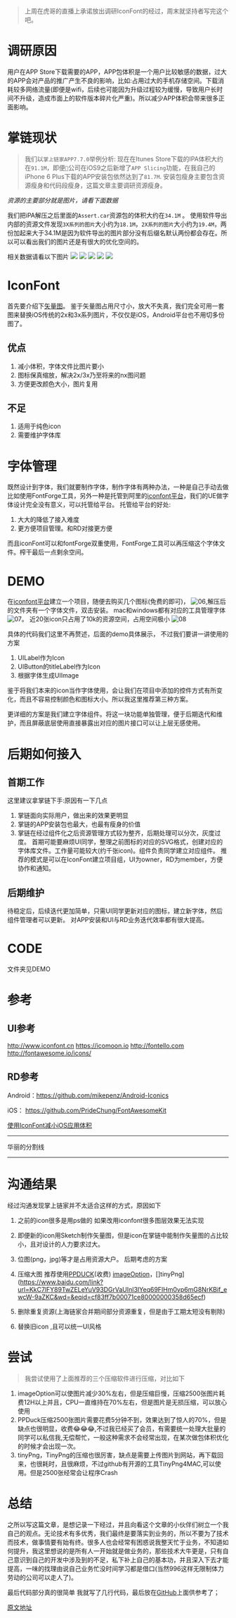 > 上周在虎哥的直播上承诺放出调研IconFont的经过，周末就坚持者写完这个吧。


# 调研原因

用户在APP Store下载需要的APP，APP包体积是一个用户比较敏感的数据，过大的APP会对产品的推广产生不良的影响，比如:占用过大的手机存储空间。下载消耗较多网络流量(即便是wifi，后续也可能因为升级过程较为缓慢，导致用户长时间不升级，造成市面上的软件版本碎片化严重)。所以减少APP体积会带来很多正面影响。

# 掌链现状

> 我们以`掌上链家APP7.7.0`举例分析: 现在在Itunes Store下载的IPA体积大约在`91.1M`，即便``公司在iOS9之后新增了`APP Slicing`功能，在我自己的iPhone 6 Plus下载的APP安装包依然达到了`81.7M`. 安装包瘦身主要包含资源瘦身和代码段瘦身，这篇文章主要调研资源瘦身。

_资源的主要部分就是图片，请看下面数据_

我们把iPA解压之后里面的`Assert.car`资源包的体积大约在`34.1M` 。 使用软件导出内部的资源文件发现`3X系列的图片`大小约为`18.1M`，`2X系列的图片`大小约为`19.4M`，两份加起来大于34.1M是因为软件导出的图片部分没有后缀名默认两份都会存在。所以可以看出我们的图片还是有很大的优化空间的。

相关数据请看以下图片
 ![](http://ompeszjl2.bkt.clouddn.com/%E5%8C%85%E4%BD%93%E7%A7%AF%E4%BC%98%E5%8C%96-iconFont%E8%B0%83%E7%A0%94/01.png)
 ![](http://ompeszjl2.bkt.clouddn.com/%E5%8C%85%E4%BD%93%E7%A7%AF%E4%BC%98%E5%8C%96-iconFont%E8%B0%83%E7%A0%94/02.png)
 ![](http://ompeszjl2.bkt.clouddn.com/%E5%8C%85%E4%BD%93%E7%A7%AF%E4%BC%98%E5%8C%96-iconFont%E8%B0%83%E7%A0%94/03.png)
 ![](http://ompeszjl2.bkt.clouddn.com/%E5%8C%85%E4%BD%93%E7%A7%AF%E4%BC%98%E5%8C%96-iconFont%E8%B0%83%E7%A0%94/04.png)
 ![](http://ompeszjl2.bkt.clouddn.com/%E5%8C%85%E4%BD%93%E7%A7%AF%E4%BC%98%E5%8C%96-iconFont%E8%B0%83%E7%A0%94/05.png)


# IconFont

首先要介绍下[矢量图](http://baike.baidu.com/link?url=GFEvj353kbrZkKiMUswo32x-flN8Z8hvaxbz7zfZ3SocI9j2upeHa0WEERA18ufDt3iD7MhM3PhR1Rd3sd1Up_sNQb7Nek0DI5-94Cz5MKIyURomGbYWndlPMQpgudaa)。
鉴于矢量图占用尺寸小，放大不失真，我们完全可用一套图来替换iOS传统的2x和3x系列图片，不仅仅是iOS，Android平台也不用切多份图了。

## 优点

1. 减小体积，字体文件比图片要小
2. 图标保真缩放，解决2x/3x乃至将来的nx图问题
3. 方便更改颜色大小，图片复用

## 不足

1. 适用于纯色icon
1.  需要维护字体库

# 字体管理

既然设计到字体，我们就要制作字体，制作字体有两种办法，一种是自己手动去做比如使用FontForge工具，另外一种是托管到阿里的[iconfont平台](http://www.iconfont.cn/)，我们的UE做字体设计完全没有意义，可以托管给平台。 托管给平台的好处:

1. 大大的降低了接入难度
2. 更方便项目管理。和RD对接更方便

而且iconFont可以和fontForge双重使用，FontForge工具可以再压缩这个字体文件。榨干最后一点剩余空间。

# DEMO

在[iconfont平台](http://www.iconfont.cn/)建立一个项目，随便去购买几个图标(免费的即可)， ![06](http://ompeszjl2.bkt.clouddn.com/%E5%8C%85%E4%BD%93%E7%A7%AF%E4%BC%98%E5%8C%96-iconFont%E8%B0%83%E7%A0%94/06.png),解压后的文件夹有一个字体文件，双击安装。 mac和windows都有对应的工具管理字体![07](http://ompeszjl2.bkt.clouddn.com/%E5%8C%85%E4%BD%93%E7%A7%AF%E4%BC%98%E5%8C%96-iconFont%E8%B0%83%E7%A0%94/07.png)。
 近20张icon只占用了10k的资源空间，占用空间极小
 ![08](http://ompeszjl2.bkt.clouddn.com/%E5%8C%85%E4%BD%93%E7%A7%AF%E4%BC%98%E5%8C%96-iconFont%E8%B0%83%E7%A0%94/08.png)

具体的代码我们这里不再赘述，后面的demo具体展示， 不过我们要讲一讲使用的方案

1. UILabel作为Icon
2. UIButton的titleLabel作为Icon
3. 根据字体生成UIImage 

鉴于将我们本来的icon当作字体使用，会让我们在项目中添加的控件方式有所变化，而且不容易控制颜色和图标大小。所以我这里推荐第三种方案。

更详细的方案是我们建立字体组件。将这一块功能单独管理，便于后期迭代和维护，而且屏蔽底层使用直接暴露出对应的图片接口可以让上层无感使用。

# 后期如何接入

## 首期工作

这里建议拿掌链下手:原因有一下几点

1. 掌链面向实际用户，做出来的效果更明显
2. 掌链的APP安装包也最大，也最有瘦身的价值
3. 掌链在经过组件化之后资源管理方式较为整齐，后期处理可以分次，灰度过度。 首期可能要麻烦UI同学，整理之前图标的对应的SVG格式，创建对应的字体库文件。工作量可能较大(约千张icon)。组件负责同学建立对应组件。 推荐的模式是可以在IconFont建立项目组，UI为owner，RD为member，方便协作和通知。

## 后期维护

待稳定后，后续迭代更加简单，只需UI同学更新对应的图标，建立新字体，然后组件管理者可以更新。 对APP安装和UI与RD业务迭代效率都有很大提高。

# CODE

文件夹见DEMO

# 参考

## UI参考

<http://www.iconfont.cn> <https://icomoon.io> <http://fontello.com> <http://fontawesome.io/icons/>

## RD参考

Android：<https://github.com/mikepenz/Android-Iconics>

iOS： <https://github.com/PrideChung/FontAwesomeKit>

[使用IconFont减小iOS应用体积](http://johnwong.github.io/mobile/2015/04/03/using-icon-font-in-ios.html)

- - - -
  华丽的分割线 
- - - - 



# 沟通结果
经过沟通发现掌上链家并不太适合这样的方式，原因如下
1. 之前的icon很多是用ps做的 如果改用iconfont很多图层效果无法实现
2. 即便新的icon用Sketch制作矢量图，但是icon在掌链中能制作矢量图的占比较小，且对设计的人力要求过大。
3. 位图(png，jpg)等才是占用资源大户。
后期考虑的方案

1. 压缩大图 推荐使用[PPDUCK](http://ppduck.com/)(收费) [imageOption](https://imageoptim.com/mac)，[]tinyPng](https://www.baidu.com/link?url=KkC7lFY89TwZELeYuV93DGrVaUInl3IYeq69FIHm0vp6mG8NrKBif_ewcW-9aZKC&wd=&eqid=cf83ff7b00071ce80000000358d65ecf)
2. 删除重复资源(上海链家合并期间部分资源重复，但是由于工期太短没有剔除)
3. 替换旧icon ,且可以统一UI风格


# 尝试


>  我尝试使用了上面推荐的三个压缩软件进行压缩，对比如下
1. imageOption可以使图片减少30%左右，但是压缩巨慢，压缩2500张图片耗费12H以上并且，CPU一直维持在70%左右，但是图片是无损压缩，可以放心使用
2. PPDuck压缩2500张图片需要花费5分钟不到，效果达到了惊人的70%，但是缺点也很明显，收费😂😂😂,不过我已经买了会员，有需要统一处理大批量的同学可以私信我,无偿帮忙，一般这种需求不会经常出现，在某次做包体积优化的时候才会出现一次。
3. tinyPng，TinyPng的压缩也很厉害，缺点是需要上传图片到网站，再下载回来，也很耗时，且很麻烦，不过github有开源的工具TinyPng4MAC,可以使用。但是2500张经常会让程序Crash

# 总结

之所以写这篇文章，是想记录一下经过，并且向看这个文章的小伙伴们树立一个我自己的观点。无论技术有多优秀，我们最终是要落实到业务的，所以不要为了技术而技术，做事情要有始有终。很多人也会经常有困惑说我整天忙于业务，不知道如何提升，我这里想说的是所有人一开始就是做业务的，那些技术大牛更是，只有自己意识到自己的开发中涉及到的不足，私下补上自己的基本功，并且深入下去才能提高，一味的找理由说自己业务忙没时间学习都是借口(当然996这样无限制体力劳动的公司可以走人了)。

最后代码部分真的很简单 我就写了几行代码，最后放在[GitHub](https://github.com/ValiantCat/IconFontDemo/tree/master)上面供参考了； 







[原文地址](https://www.valiantcat.cn/index.php/2017/03/25/36.html)

